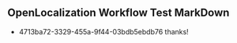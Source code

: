 ## OpenLocalization Workflow Test MarkDown
* 4713ba72-3329-455a-9f44-03bdb5ebdb76 thanks!

<!--HONumber=Jul16_HO3-->


